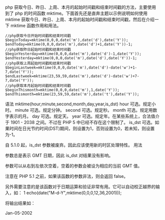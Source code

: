 php 获取今日、昨日、上周、本月的起始时间戳和结束时间戳的方法，主要使用到了 php 的时间函数 mktime。下面首先还是直奔主题以示例说明如何使用 mktime 获取今日、昨日、上周、本月的起始时间戳和结束时间戳，然后在介绍一下 mktime 函数作用和用法。
~~~ 
//php获取今日开始时间戳和结束时间戳
$beginToday=mktime(0,0,0,date('m'),date('d'),date('Y'));
$endToday=mktime(0,0,0,date('m'),date('d')+1,date('Y'))-1;
//php获取昨日起始时间戳和结束时间戳
$beginYesterday=mktime(0,0,0,date('m'),date('d')-1,date('Y'));
$endYesterday=mktime(0,0,0,date('m'),date('d'),date('Y'))-1;
//php获取上周起始时间戳和结束时间戳
$beginLastweek=mktime(0,0,0,date('m'),date('d')-date('w')+1-7,date('Y'));
$endLastweek=mktime(23,59,59,date('m'),date('d')-date('w')+7-7,date('Y'));
//php获取本月起始时间戳和结束时间戳
$beginThismonth=mktime(0,0,0,date('m'),1,date('Y'));
$endThismonth=mktime(23,59,59,date('m'),date('t'),date('Y'));
~~~
语法
mktime(hour,minute,second,month,day,year,is_dst)
hour 	可选。规定小时。
minute 	可选。规定分钟。
second 	可选。规定秒。
month 	可选。规定用数字表示的月。
day 	可选。规定天。
year 	可选。规定年。在某些系统上，合法值介于 1901 - 2038 之间。不过在 PHP 5 中已经不存在这个限制了。
is_dst 	可选。如果时间在日光节约时间(DST)期间，则设置为1，否则设置为0，若未知，则设置为-1。

自 5.1.0 起，is_dst 参数被废弃。因此应该使用新的时区处理特性。
用法

参数总是表示 GMT 日期，因此 is_dst 对结果没有影响。

参数可以从右到左依次空着，空着的参数会被设为相应的当前 GMT 值。

注意在 PHP 5.1 之前，如果该函数的参数非法，则会返回 false。

另外需要注意的是该函数对于日期运算和验证非常有用。它可以自动校正越界的输入，如：
1 	echo(date("M-d-Y",mktime(0,0,0,12,36,2001)));

将输出结果如：

Jan-05-2002
